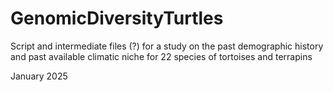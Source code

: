 # GenomicDiversityTurtles
Script and intermediate files (?) for a study on the past demographic history and past available climatic niche for 22 species of tortoises and terrapins

January 2025
